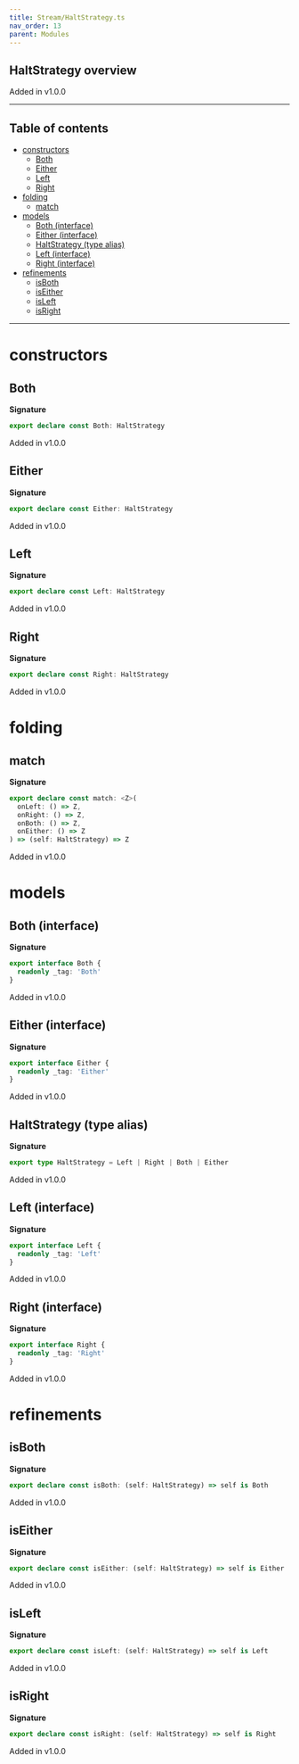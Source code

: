 ```yaml
---
title: Stream/HaltStrategy.ts
nav_order: 13
parent: Modules
---
```


## HaltStrategy overview

Added in v1.0.0

---

<h2 class="text-delta">Table of contents</h2>

- [constructors](#constructors)
  - [Both](#both)
  - [Either](#either)
  - [Left](#left)
  - [Right](#right)
- [folding](#folding)
  - [match](#match)
- [models](#models)
  - [Both (interface)](#both-interface)
  - [Either (interface)](#either-interface)
  - [HaltStrategy (type alias)](#haltstrategy-type-alias)
  - [Left (interface)](#left-interface)
  - [Right (interface)](#right-interface)
- [refinements](#refinements)
  - [isBoth](#isboth)
  - [isEither](#iseither)
  - [isLeft](#isleft)
  - [isRight](#isright)

---

# constructors

## Both

**Signature**

```ts
export declare const Both: HaltStrategy
```

Added in v1.0.0

## Either

**Signature**

```ts
export declare const Either: HaltStrategy
```

Added in v1.0.0

## Left

**Signature**

```ts
export declare const Left: HaltStrategy
```

Added in v1.0.0

## Right

**Signature**

```ts
export declare const Right: HaltStrategy
```

Added in v1.0.0

# folding

## match

**Signature**

```ts
export declare const match: <Z>(
  onLeft: () => Z,
  onRight: () => Z,
  onBoth: () => Z,
  onEither: () => Z
) => (self: HaltStrategy) => Z
```

Added in v1.0.0

# models

## Both (interface)

**Signature**

```ts
export interface Both {
  readonly _tag: 'Both'
}
```

Added in v1.0.0

## Either (interface)

**Signature**

```ts
export interface Either {
  readonly _tag: 'Either'
}
```

Added in v1.0.0

## HaltStrategy (type alias)

**Signature**

```ts
export type HaltStrategy = Left | Right | Both | Either
```

Added in v1.0.0

## Left (interface)

**Signature**

```ts
export interface Left {
  readonly _tag: 'Left'
}
```

Added in v1.0.0

## Right (interface)

**Signature**

```ts
export interface Right {
  readonly _tag: 'Right'
}
```

Added in v1.0.0

# refinements

## isBoth

**Signature**

```ts
export declare const isBoth: (self: HaltStrategy) => self is Both
```

Added in v1.0.0

## isEither

**Signature**

```ts
export declare const isEither: (self: HaltStrategy) => self is Either
```

Added in v1.0.0

## isLeft

**Signature**

```ts
export declare const isLeft: (self: HaltStrategy) => self is Left
```

Added in v1.0.0

## isRight

**Signature**

```ts
export declare const isRight: (self: HaltStrategy) => self is Right
```

Added in v1.0.0
